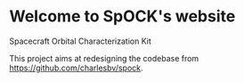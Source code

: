 # Welcome to SpOCK's website

Spacecraft Orbital Characterization Kit

This project aims at redesigning the codebase from https://github.com/charlesbv/spock.
